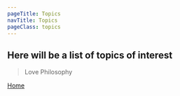 ```yaml
---
pageTitle: Topics
navTitle: Topics
pageClass: topics
---
```


## Here will be a list of topics of interest

> Love
> Philosophy

[Home](/)